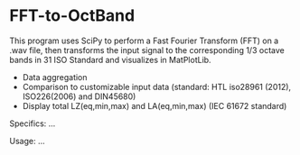 # FFT-to-OctBand
This program uses SciPy to perform a Fast Fourier Transform (FFT) on a .wav file, then transforms the input signal  to the corresponding 1/3 octave bands in 31 ISO Standard and visualizes in MatPlotLib.
- Data aggregation
- Comparison to customizable input data (standard: HTL iso28961 (2012), ISO226(2006) and DIN45680)
- Display total LZ(eq,min,max) and LA(eq,min,max) (IEC 61672 standard)
  
Specifics:
...

Usage:
...

